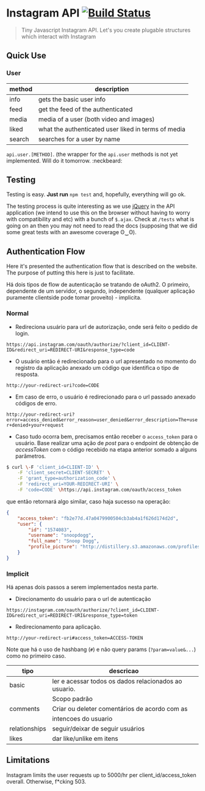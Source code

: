 # Instagram API [![Build Status](https://travis-ci.org/cirocosta/instagram-api-js.png?branch=master)](https://travis-ci.org/cirocosta/instagram-api-js)

> Tiny Javascript Instagram API. Let's you create plugable structures which interact with Instagram

## Quick Use

### User

| method |                     description                     |
| ------ | --------------------------------------------------- |
| info   | gets the basic user info                            |
| feed   | get the feed of the authenticated                   |
| media  | media of a user (both video and images)             |
| liked  | what the authenticated user liked in terms of media |
| search | searches for a user by name                         |

`api.user.[METHOD]`. (the wrapper for the `api.user` methods is not yet implemented. Will do it tomorrow. :neckbeard:


## Testing

Testing is easy. **Just run** `npm test` and, hopefully, everything will go ok.

The testing process is quite interesting as we use [jQuery](http://jquery.com/) in the API application (we intend to use this on the browser without having to worry with compatibility and etc) with a bunch of `$.ajax`. Check at `/tests` what is going on an then you may not need to read the docs (supposing that we did some great tests with an awesome coverage ʘ‿ʘ).

## Authentication Flow

Here it's presented the authentication flow that is described on the website. The purpose of putting this here is just to facilitate.

Há dois tipos de flow de autenticação se tratando de oAuth2. O primeiro, dependente de um servidor, o segundo, independente (qualquer aplicação puramente clientside pode tomar proveito) - implicita.

### Normal

-   Redireciona usuário para url de autorização, onde será feito o pedido de login.

`https://api.instagram.com/oauth/authorize/?client_id=CLIENT-ID&redirect_uri=REDIRECT-URI&response_type=code`

-   O usuário então é redirecionado para o url apresentado no momento do registro da aplicação anexado um código que identifica o tipo de resposta.

`http://your-redirect-uri?code=CODE`

-   Em caso de erro, o usuário é redirecionado para o url passado anexado códigos de erro.

`http://your-redirect-uri?error=access_denied&error_reason=user_denied&error_description=The+user+denied+your+request`

-   Caso tudo ocorra bem, precisamos então receber o `access_token` para o usuário. Base realizar uma ação de *post* para o endpoint de obtenção de *accessToken* com o código recebido na etapa anterior somado a alguns parâmetros.

```bash
$ curl \-F 'client_id=CLIENT-ID' \
    -F 'client_secret=CLIENT-SECRET' \
    -F 'grant_type=authorization_code' \
    -F 'redirect_uri=YOUR-REDIRECT-URI' \
    -F 'code=CODE' \https://api.instagram.com/oauth/access_token
```

que então retornará algo similar, caso haja sucesso na operação:

```json
{
    "access_token": "fb2e77d.47a0479900504cb3ab4a1f626d174d2d",
    "user": {
        "id": "1574083",
        "username": "snoopdogg",
        "full_name": "Snoop Dogg",
        "profile_picture": "http://distillery.s3.amazonaws.com/profiles/profile_1574083_75sq_1295469061.jpg"
    }
}
```

### Implicit

Há apenas dois passos a serem implementados nesta parte.

-   Direcionamento do usuário para o url de autenticação

`https://instagram.com/oauth/authorize/?client_id=CLIENT-ID&redirect_uri=REDIRECT-URI&response_type=token`

-   Redirecionamento para aplicação.

`http://your-redirect-uri#access_token=ACCESS-TOKEN`

Note que há o uso de hashbang (`#`) e não query params (`?param=value&...`) como no primeiro caso.


|      tipo     |                       descricao                       |
| ------------- | ----------------------------------------------------- |
| basic         | ler e acessar todos os dados relacionados ao usuario. |
|               | Scopo padrão                                          |
| comments      | Criar ou deleter comentários de acordo com as         |
|               | intencoes do usuario                                  |
| relationships | seguir/deixar de seguir usuários                      |
| likes         | dar like/unlike em itens                              |


## Limitations

Instagram limits the user requests up to 5000/hr per
client_id/access_token overall. Otherwise, f*cking 503.
